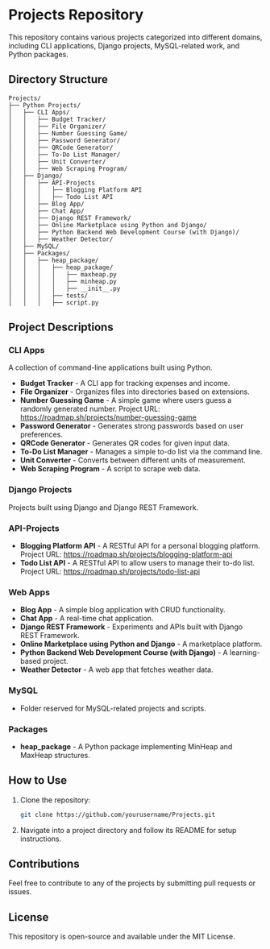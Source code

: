 # Projects Repository

This repository contains various projects categorized into different domains, including CLI applications, Django projects, MySQL-related work, and Python packages.

## Directory Structure

```
Projects/
├── Python Projects/
│   ├── CLI Apps/
│   │   ├── Budget Tracker/
│   │   ├── File Organizer/
│   │   ├── Number Guessing Game/
│   │   ├── Password Generator/
│   │   ├── QRCode Generator/
│   │   ├── To-Do List Manager/
│   │   ├── Unit Converter/
│   │   ├── Web Scraping Program/
│   ├── Django/
│   │   ├── API-Projects
│   │   │   ├── Blogging Platform API
│   │   │   ├── Todo List API
│   │   ├── Blog App/
│   │   ├── Chat App/
│   │   ├── Django REST Framework/
│   │   ├── Online Marketplace using Python and Django/
│   │   ├── Python Backend Web Development Course (with Django)/
│   │   ├── Weather Detector/
│   ├── MySQL/
│   ├── Packages/
│   │   ├── heap_package/
│   │   │   ├── heap_package/
│   │   │   │   ├── maxheap.py
│   │   │   │   ├── minheap.py
│   │   │   │   ├── __init__.py
│   │   │   ├── tests/
│   │   │   ├── script.py
```

## Project Descriptions

### CLI Apps
A collection of command-line applications built using Python.
- **Budget Tracker** - A CLI app for tracking expenses and income.
- **File Organizer** - Organizes files into directories based on extensions.
- **Number Guessing Game** - A simple game where users guess a randomly generated number.
  Project URL: https://roadmap.sh/projects/number-guessing-game
- **Password Generator** - Generates strong passwords based on user preferences.
- **QRCode Generator** - Generates QR codes for given input data.
- **To-Do List Manager** - Manages a simple to-do list via the command line.
- **Unit Converter** - Converts between different units of measurement.
- **Web Scraping Program** - A script to scrape web data.

### Django Projects
Projects built using Django and Django REST Framework.
### API-Projects
- **Blogging Platform API** - A RESTful API for a personal blogging platform.
  Project URL: https://roadmap.sh/projects/blogging-platform-api
- **Todo List API** - A RESTful API to allow users to manage their to-do list.
  Project URL: https://roadmap.sh/projects/todo-list-api
  
### Web Apps
- **Blog App** - A simple blog application with CRUD functionality.
- **Chat App** - A real-time chat application.
- **Django REST Framework** - Experiments and APIs built with Django REST Framework.
- **Online Marketplace using Python and Django** - A marketplace platform.
- **Python Backend Web Development Course (with Django)** - A learning-based project.
- **Weather Detector** - A web app that fetches weather data.

### MySQL
- Folder reserved for MySQL-related projects and scripts.

### Packages
- **heap_package** - A Python package implementing MinHeap and MaxHeap structures.

## How to Use
1. Clone the repository:
   ```sh
   git clone https://github.com/yourusername/Projects.git
   ```
2. Navigate into a project directory and follow its README for setup instructions.

## Contributions
Feel free to contribute to any of the projects by submitting pull requests or issues.

## License
This repository is open-source and available under the MIT License.

